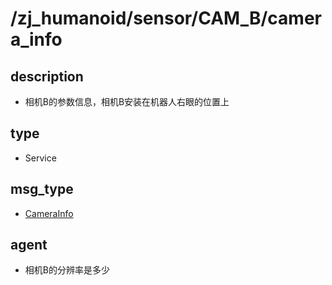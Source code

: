 # /zj_humanoid/sensor/CAM_B/camera_info

## description
- 相机B的参数信息，相机B安装在机器人右眼的位置上

## type
- Service

## msg_type
- [CameraInfo](../../../../../zj_humanoid_types.md#CameraInfo)

## agent
- 相机B的分辨率是多少

